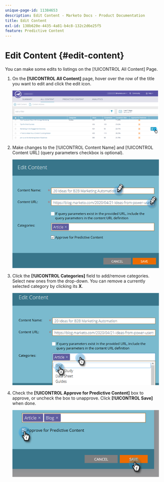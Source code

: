 ```yaml
---
unique-page-id: 11384653
description: Edit Content - Marketo Docs - Product Documentation
title: Edit Content
exl-id: 138b620e-4435-4a81-b4c8-132c2d6e25f5
feature: Predictive Content
---
```

# Edit Content {#edit-content}

You can make some edits to listings on the [!UICONTROL All Content] Page.

1. On the **[!UICONTROL All Content]** page, hover over the row of the title you want to edit and click the edit icon.

   ![](assets/image2017-10-3-9-3a8-3a1.png)

1. Make changes to the [!UICONTROL Content Name] and [!UICONTROL Content URL] (query parameters checkbox is optional).

   ![](assets/edit-content-2.png)

1. Click the **[!UICONTROL Categories]** field to add/remove categories. Select new ones from the drop-down. You can remove a currently selected category by clicking its **X**.

   ![](assets/edit-content-3.png)

1. Check the **[!UICONTROL Approve for Predictive Content]** box to approve, or uncheck the box to unapprove. Click **[!UICONTROL Save]** when done.

   ![](assets/edit-content-4.png)
